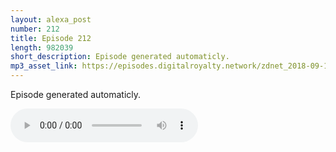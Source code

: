 ```yaml
---
layout: alexa_post
number: 212
title: Episode 212
length: 982039
short_description: Episode generated automaticly.
mp3_asset_link: https://episodes.digitalroyalty.network/zdnet_2018-09-11_01-00-04.mp3
---
```


Episode generated automaticly.

<audio controls>
    <source src="{{ page.mp3_asset_link }}" type="audio/mpeg">
</audio>